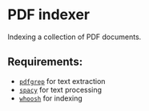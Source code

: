 # PDF indexer

Indexing a collection of PDF documents.

## Requirements:
- [`pdfgrep`](https://pdfgrep.org/) for text extraction
- [`spacy`](https://spacy.io/) for text processing
- [`whoosh`](https://whoosh.readthedocs.io/en/latest/index.html) for indexing
